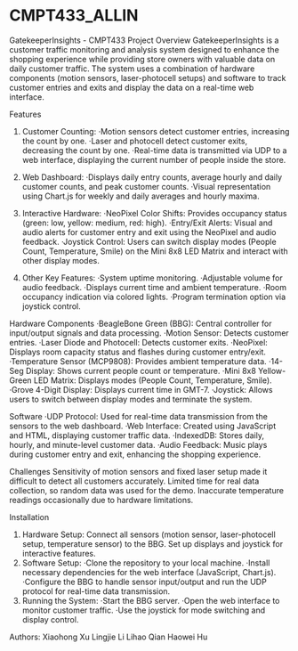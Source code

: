 # CMPT433_ALLIN
GatekeeperInsights - CMPT433 Project
Overview
GatekeeperInsights is a customer traffic monitoring and analysis system designed to enhance the shopping experience while providing store owners with valuable data on daily customer traffic. The system uses a combination of hardware components (motion sensors, laser-photocell setups) and software to track customer entries and exits and display the data on a real-time web interface.

Features
1. Customer Counting:
·Motion sensors detect customer entries, increasing the count by one.
·Laser and photocell detect customer exits, decreasing the count by one.
·Real-time data is transmitted via UDP to a web interface, displaying the current number of people inside the store.

2. Web Dashboard:
·Displays daily entry counts, average hourly and daily customer counts, and peak customer counts.
·Visual representation using Chart.js for weekly and daily averages and hourly maxima.

3. Interactive Hardware:
·NeoPixel Color Shifts: Provides occupancy status (green: low, yellow: medium, red: high).
·Entry/Exit Alerts: Visual and audio alerts for customer entry and exit using the NeoPixel and audio feedback.
·Joystick Control: Users can switch display modes (People Count, Temperature, Smile) on the Mini 8x8 LED Matrix and interact with other display modes.

4. Other Key Features:
·System uptime monitoring.
·Adjustable volume for audio feedback.
·Displays current time and ambient temperature.
·Room occupancy indication via colored lights.
·Program termination option via joystick control.

Hardware Components
·BeagleBone Green (BBG): Central controller for input/output signals and data processing.
·Motion Sensor: Detects customer entries.
·Laser Diode and Photocell: Detects customer exits.
·NeoPixel: Displays room capacity status and flashes during customer entry/exit.
·Temperature Sensor (MCP9808): Provides ambient temperature data.
·14-Seg Display: Shows current people count or temperature.
·Mini 8x8 Yellow-Green LED Matrix: Displays modes (People Count, Temperature, Smile).
·Grove 4-Digit Display: Displays current time in GMT-7.
·Joystick: Allows users to switch between display modes and terminate the system.

Software
·UDP Protocol: Used for real-time data transmission from the sensors to the web dashboard.
·Web Interface: Created using JavaScript and HTML, displaying customer traffic data.
·IndexedDB: Stores daily, hourly, and minute-level customer data.
·Audio Feedback: Music plays during customer entry and exit, enhancing the shopping experience.

Challenges
Sensitivity of motion sensors and fixed laser setup made it difficult to detect all customers accurately.
Limited time for real data collection, so random data was used for the demo.
Inaccurate temperature readings occasionally due to hardware limitations.

Installation
1. Hardware Setup:
Connect all sensors (motion sensor, laser-photocell setup, temperature sensor) to the BBG.
Set up displays and joystick for interactive features.
2. Software Setup:
·Clone the repository to your local machine.
·Install necessary dependencies for the web interface (JavaScript, Chart.js).
·Configure the BBG to handle sensor input/output and run the UDP protocol for real-time data transmission.
3. Running the System:
·Start the BBG server.
·Open the web interface to monitor customer traffic.
·Use the joystick for mode switching and display control.

Authors:
Xiaohong Xu
Lingjie Li
Lihao Qian
Haowei Hu
